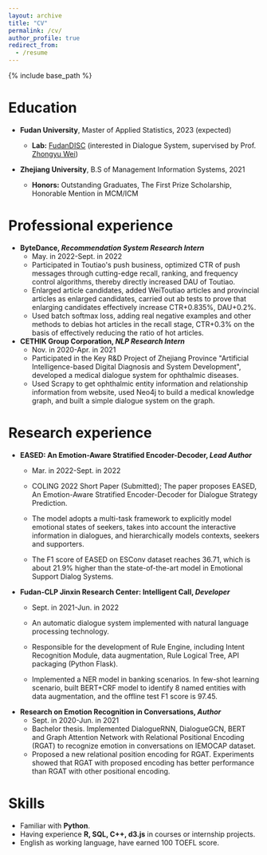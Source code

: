 ```yaml
---
layout: archive
title: "CV"
permalink: /cv/
author_profile: true
redirect_from:
  - /resume
---
```


{% include base_path %}

Education
======
* **Fudan University**, Master of Applied Statistics, 2023 (expected)
  * **Lab:** [FudanDISC](http://fudan-disc.com/) (interested in Dialogue System, supervised by Prof. [Zhongyu Wei](http://www.sdspeople.fudan.edu.cn/zywei/))

* **Zhejiang University**, B.S of Management Information Systems, 2021
  * **Honors:** Outstanding Graduates, The First Prize Scholarship, Honorable Mention in MCM/ICM


Professional experience
======
* **ByteDance, *Recommendation System Research Intern***
  * May. in 2022-Sept. in 2022
  * Participated in Toutiao's push business, optimized CTR of push messages through cutting-edge recall, ranking, and frequency control algorithms, thereby directly increased DAU of Toutiao.
  * Enlarged article candidates, added WeiToutiao articles and provincial articles as enlarged candidates, carried out ab tests to prove that enlarging candidates effectively increase CTR+0.835%, DAU+0.2%.
  * Used batch softmax loss, adding real negative examples and other methods to debias hot articles in the recall stage, CTR+0.3% on the basis of effectively reducing the ratio of hot articles.
* **CETHIK Group Corporation, *NLP Research Intern***
  * Nov. in 2020-Apr. in 2021
  * Participated in the Key R&D Project of Zhejiang Province "Artificial Intelligence-based Digital Diagnosis and System Development", developed a medical dialogue system for ophthalmic diseases.
  * Used Scrapy to get ophthalmic entity information and relationship information from website, used Neo4j to build a medical knowledge graph, and built a simple dialogue system on the graph.
  

# **Research experience**

+ **EASED: An Emotion-Aware Stratified Encoder-Decoder, *Lead Author***

  * Mar. in 2022-Sept. in 2022

  * COLING 2022 Short Paper (Submitted); The paper proposes EASED, An Emotion-Aware Stratified Encoder-Decoder for Dialogue Strategy Prediction.

  * The model adopts a multi-task framework to explicitly model emotional states of seekers, takes into account the interactive information in dialogues, and hierarchically models contexts, seekers and supporters.

  * The F1 score of EASED on ESConv dataset reaches 36.71, which is about 21.9% higher than the state-of-the-art model in Emotional Support Dialog Systems.

+ **Fudan-CLP Jinxin Research Center: Intelligent Call, *Developer***

  * Sept. in 2021-Jun. in 2022

  * An automatic dialogue system implemented with natural language processing technology.
  * Responsible for the development of Rule Engine, including Intent Recognition Module, data augmentation, Rule Logical Tree, API packaging (Python Flask).
  * Implemented a NER model in banking scenarios. In few-shot learning scenario, built BERT+CRF model to identify 8 named entities with data augmentation, and the offline test F1 score is 97.45.

- **Research on Emotion Recognition in Conversations, *Author***
  * Sept. in 2020-Jun. in 2021
  * Bachelor thesis. Implemented DialogueRNN, DialogueGCN, BERT and Graph Attention Network with Relational Positional Encoding (RGAT) to recognize emotion in conversations on IEMOCAP dataset.
  * Proposed a new relational position encoding for RGAT. Experiments showed that RGAT with proposed encoding has better performance than RGAT with other positional encoding.

Skills
======

* Familiar with **Python**.
* Having experience **R, SQL, C++, d3.js** in courses or internship projects.
* English as working language, have earned 100 TOEFL score.
